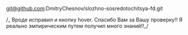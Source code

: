git@github.com:DmitryChesnov/slozhno-sosredotochitsya-fd.git

/_ Вроде исправил и кнопку hover. Спасибо Вам за Вашу проверку!! Я реально эмпирическим путем получил много знаний!!_/
